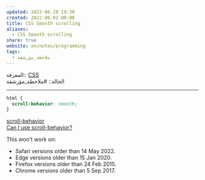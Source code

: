```yaml
---  
updated: 2022-06-20 19:38  
created: 2022-06-02 00:00  
title: CSS Smooth scrolling  
aliases:  
  - CSS Smooth scrolling  
share: true  
website: en/notes/programming  
tags:  
  - ملاحظة_مؤرشفة  
---  
```

  
  
المعرفة:: [CSS](CSS)  
الحالة:: #ملاحظة_مؤرشفة  
  
---  
  
```css  
html {  
  scroll-behavior: smooth;  
}  
```  
  
[scroll-behavior](https://developer.mozilla.org/en-US/docs/Web/CSS/scroll-behavior)  
[Can I use scroll-behavior?](https://caniuse.com/css-scroll-behavior)  
  
This won't work on:  
  
- Safari versions older than 14 May 2022.  
- Edge versions older than 15 Jan 2020.  
- Firefox versions older than 24 Feb 2015.  
- Chrome versions older than 5 Sep 2017.  
